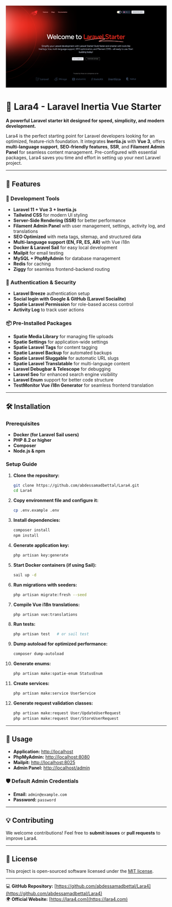 ![Lara4](.github/screenshots/home.png)

# 🚀 Lara4 - Laravel Inertia Vue Starter

**A powerful Laravel starter kit designed for speed, simplicity, and modern development.**

Lara4 is the perfect starting point for Laravel developers looking for an optimized, feature-rich foundation. It integrates **Inertia.js** with **Vue 3**, offers **multi-language support**, **SEO-friendly features**, **SSR**, and **Filament Admin Panel** for seamless content management. Pre-configured with essential packages, Lara4 saves you time and effort in setting up your next Laravel project. 

---

## 🌟 Features

### 🔧 Development Tools
- **Laravel 11 + Vue 3 + Inertia.js**
- **Tailwind CSS** for modern UI styling
- **Server-Side Rendering (SSR)** for better performance
- **Filament Admin Panel** with user management, settings, activity log, and translations
- **SEO Optimized** with meta tags, sitemap, and structured data
- **Multi-language support (EN, FR, ES, AR)** with Vue i18n
- **Docker & Laravel Sail** for easy local development
- **Mailpit** for email testing
- **MySQL + PhpMyAdmin** for database management
- **Redis** for caching
- **Ziggy** for seamless frontend-backend routing

### 🔐 Authentication & Security
- **Laravel Breeze** authentication setup
- **Social login with Google & GitHub (Laravel Socialite)**
- **Spatie Laravel Permission** for role-based access control
- **Activity Log** to track user actions

### 📦 Pre-Installed Packages
- **Spatie Media Library** for managing file uploads
- **Spatie Settings** for application-wide settings
- **Spatie Laravel Tags** for content tagging
- **Spatie Laravel Backup** for automated backups
- **Spatie Laravel Sluggable** for automatic URL slugs
- **Spatie Laravel Translatable** for multi-language content
- **Laravel Debugbar & Telescope** for debugging
- **Laravel Seo** for enhanced search engine visibility
- **Laravel Enum** support for better code structure
- **TestMonitor Vue i18n Generator** for seamless frontend translation

---

## 🛠️ Installation

### Prerequisites
- **Docker (for Laravel Sail users)**
- **PHP 8.2 or higher**
- **Composer**
- **Node.js & npm**

### Setup Guide
1. **Clone the repository:**
   ```sh
   git clone https://github.com/abdessamadbettal/Lara4.git
   cd Lara4
   ```
2. **Copy environment file and configure it:**
   ```sh
   cp .env.example .env
   ```
3. **Install dependencies:**
   ```sh
   composer install
   npm install
   ```
4. **Generate application key:**
   ```sh
   php artisan key:generate
   ```
5. **Start Docker containers (if using Sail):**
   ```sh
   sail up -d
   ```
6. **Run migrations with seeders:**
   ```sh
   php artisan migrate:fresh --seed
   ```
7. **Compile Vue i18n translations:**
   ```sh
   php artisan vue:translations
   ```
8. **Run tests:**
   ```sh
   php artisan test   # or sail test
   ```
9. **Dump autoload for optimized performance:**
   ```sh
   composer dump-autoload
   ```
10. **Generate enums:**
    ```sh
    php artisan make:spatie-enum StatusEnum
    ```
11. **Create services:**
    ```sh
    php artisan make:service UserService
    ```
12. **Generate request validation classes:**
    ```sh
    php artisan make:request User/UpdateUserRequest
    php artisan make:request User/StoreUserRequest
    ```

---

## 🔗 Usage

- **Application:** [http://localhost](http://localhost)
- **PhpMyAdmin:** [http://localhost:8080](http://localhost:8080)
- **Mailpit:** [http://localhost:8025](http://localhost:8025)
- **Admin Panel:** [http://localhost/admin](http://localhost/admin)

### 🛡️ Default Admin Credentials
- **Email:** `admin@example.com`
- **Password:** `password`

---

## 💡 Contributing
We welcome contributions! Feel free to **submit issues** or **pull requests** to improve Lara4.

---

## 📜 License
This project is open-sourced software licensed under the [MIT license](LICENSE).

---

💻 **GitHub Repository:** [https://github.com/abdessamadbettal/Lara4](https://github.com/abdessamadbettal/Lara4)  
🌍 **Official Website:** [https://lara4.com](https://lara4.com)

